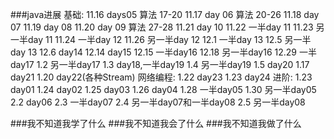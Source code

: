 ###java进展
	基础:
		11.16 days05 算法 17-20
		11.17 day 06 算法 20-26
		11.18 day 07 
		11.19 day 08
		11.20 day 09 算法 27-28
		11.21 day 10 
		11.22 一半day 11 
		11.23 另一半day 11
		11.24 一半day 12
		11.26 另一半day 12
		12.1  一半day 13
		12.5  另一半day 13
		12.6  day14
		12.14 day15
		12.15 一半day16
		12.18 另一半day16
		12.29 一半day17
		1.2   另一半day17
		1.3   day18,一半day19
		1.4	  另一半day19
		1.5   day20
		1.17  day21
		1.20  day22(各种Stream)
	网络编程:
		1.22  day23
		1.23  day24
	进阶:
		1.23  day01
		1.24  day02
		1.25  day03
		1.26  day04
		1.28  一半day05
		1.30  另一半day05
		2.2	  day06
		2.3   一半day07
		2.4	  另一半day07和一半day08
		2.5	  另一半day08
		
	
###我不知道我学了什么
###我不知道我会了什么
###我不知道我做了什么
